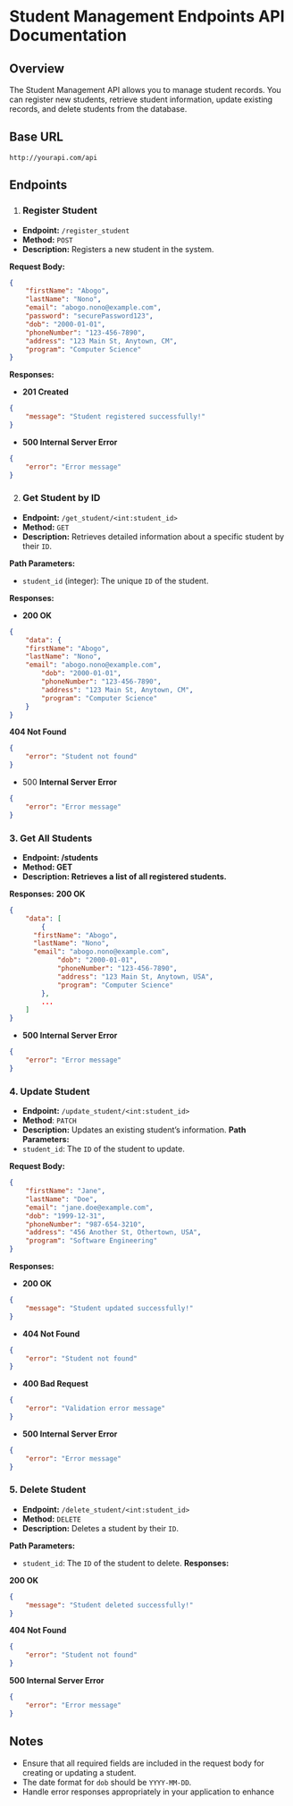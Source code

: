 # Student Management Endpoints API Documentation

## Overview

The Student Management API allows you to manage student records. You can register new students, retrieve student information, update existing records, and delete students from the database.

## Base URL

```
http://yourapi.com/api
```

## Endpoints

1. ### Register Student

- **Endpoint:** `/register_student`
- **Method:** `POST`
- **Description:** Registers a new student in the system.

**Request Body:**

```json
{
    "firstName": "Abogo",
    "lastName": "Nono",
    "email": "abogo.nono@example.com",
    "password": "securePassword123",
    "dob": "2000-01-01",
    "phoneNumber": "123-456-7890",
    "address": "123 Main St, Anytown, CM",
    "program": "Computer Science"
}
```

**Responses:**

- **201 Created**

```json
{
    "message": "Student registered successfully!"
}
```

- **500 Internal Server Error**

```json
{
    "error": "Error message"
}
```

2. ### Get Student by ID

- **Endpoint:** `/get_student/<int:student_id>`
- **Method:** `GET`
- **Description:** Retrieves detailed information about a specific student by their `ID`.

**Path Parameters:**

- `student_id` (integer): The unique `ID` of the student.

**Responses:**

- **200 OK**

```json
{
    "data": {
    "firstName": "Abogo",
    "lastName": "Nono",
    "email": "abogo.nono@example.com",
        "dob": "2000-01-01",
        "phoneNumber": "123-456-7890",
        "address": "123 Main St, Anytown, CM",
        "program": "Computer Science"
    }
}

```

**404 Not Found**

```json
{
    "error": "Student not found"
}
```

- 500 **Internal Server Error**

```json
{
    "error": "Error message"
}
```

### 3. Get All Students

- **Endpoint: /students**
- **Method: GET**
- **Description: Retrieves a list of all registered students.**

**Responses:**
**200 OK**

```json
{
    "data": [
        {
      "firstName": "Abogo",
      "lastName": "Nono",
      "email": "abogo.nono@example.com",
            "dob": "2000-01-01",
            "phoneNumber": "123-456-7890",
            "address": "123 Main St, Anytown, USA",
            "program": "Computer Science"
        },
        ...
    ]
}
```

- **500 Internal Server Error**

```json
{
    "error": "Error message"
}
```

### 4. Update Student

- **Endpoint:** `/update_student/<int:student_id>`
- **Method**: `PATCH`
- **Description:** Updates an existing student’s information.
**Path Parameters:**
- `student_id`: The `ID` of the student to update.

**Request Body:**

```json
{
    "firstName": "Jane",
    "lastName": "Doe",
    "email": "jane.doe@example.com",
    "dob": "1999-12-31",
    "phoneNumber": "987-654-3210",
    "address": "456 Another St, Othertown, USA",
    "program": "Software Engineering"
}
```

**Responses:**

- **200 OK**

```json
{
    "message": "Student updated successfully!"
}
```

- **404 Not Found**

```json
{
    "error": "Student not found"
}
```

- **400 Bad Request**

```json
{
    "error": "Validation error message"
}
```

- **500 Internal Server Error**

```json
{
    "error": "Error message"
}
```

### 5. Delete Student

- **Endpoint:** `/delete_student/<int:student_id>`
- **Method:** `DELETE`
- **Description:** Deletes a student by their `ID`.

**Path Parameters:**

- `student_id`: The `ID` of the student to delete.
**Responses:**

**200 OK**

```json
{
    "message": "Student deleted successfully!"
}
```

**404 Not Found**

```json
{
    "error": "Student not found"
}
```

**500 Internal Server Error**

```json
{
    "error": "Error message"
}
```

## Notes

- Ensure that all required fields are included in the request body for creating or updating a student.
- The date format for `dob` should be `YYYY-MM-DD`.
- Handle error responses appropriately in your application to enhance
